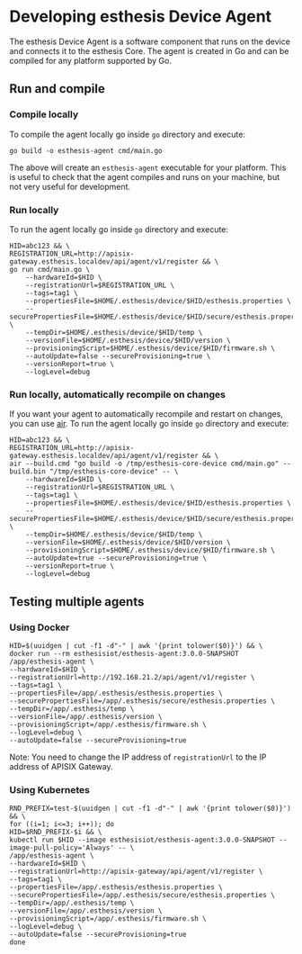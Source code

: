 # Developing esthesis Device Agent
The esthesis Device Agent is a software component that runs on the device and connects it to the
esthesis Core. The agent is created in Go and can be compiled for any platform supported by Go.

## Run and compile

### Compile locally
To compile the agent locally go inside `go` directory and execute:
```shell
go build -o esthesis-agent cmd/main.go
```
The above will create an `esthesis-agent` executable for your platform. This is useful to check
that the agent compiles and runs on your machine, but not very useful for development.

### Run locally
To run the agent locally go inside `go` directory and execute:
```shell
HID=abc123 && \
REGISTRATION_URL=http://apisix-gateway.esthesis.localdev/api/agent/v1/register && \
go run cmd/main.go \
    --hardwareId=$HID \
    --registrationUrl=$REGISTRATION_URL \
    --tags=tag1 \
    --propertiesFile=$HOME/.esthesis/device/$HID/esthesis.properties \
    --securePropertiesFile=$HOME/.esthesis/device/$HID/secure/esthesis.properties \
    --tempDir=$HOME/.esthesis/device/$HID/temp \
    --versionFile=$HOME/.esthesis/device/$HID/version \
    --provisioningScript=$HOME/.esthesis/device/$HID/firmware.sh \
    --autoUpdate=false --secureProvisioning=true \
    --versionReport=true \
    --logLevel=debug
```

### Run locally, automatically recompile on changes
If you want your agent to automatically recompile and restart on changes, you can use
[air](https://github.com/cosmtrek/air). To run the agent locally go inside `go` directory and
execute:
```shell
HID=abc123 && \
REGISTRATION_URL=http://apisix-gateway.esthesis.localdev/api/agent/v1/register && \
air --build.cmd "go build -o /tmp/esthesis-core-device cmd/main.go" --build.bin "/tmp/esthesis-core-device" -- \
	--hardwareId=$HID \
	--registrationUrl=$REGISTRATION_URL \
	--tags=tag1 \
	--propertiesFile=$HOME/.esthesis/device/$HID/esthesis.properties \
	--securePropertiesFile=$HOME/.esthesis/device/$HID/secure/esthesis.properties \
	--tempDir=$HOME/.esthesis/device/$HID/temp \
	--versionFile=$HOME/.esthesis/device/$HID/version \
	--provisioningScript=$HOME/.esthesis/device/$HID/firmware.sh \
	--autoUpdate=true --secureProvisioning=true \
	--versionReport=true \
	--logLevel=debug
```

## Testing multiple agents

### Using Docker
```shell
HID=$(uuidgen | cut -f1 -d"-" | awk '{print tolower($0)}') && \
docker run --rm esthesisiot/esthesis-agent:3.0.0-SNAPSHOT /app/esthesis-agent \
--hardwareId=$HID \
--registrationUrl=http://192.168.21.2/api/agent/v1/register \
--tags=tag1 \
--propertiesFile=/app/.esthesis/esthesis.properties \
--securePropertiesFile=/app/.esthesis/secure/esthesis.properties \
--tempDir=/app/.esthesis/temp \
--versionFile=/app/.esthesis/version \
--provisioningScript=/app/.esthesis/firmware.sh \
--logLevel=debug \
--autoUpdate=false --secureProvisioning=true
```

Note: You need to change the IP address of `registrationUrl` to the IP address of APISIX Gateway.

### Using Kubernetes
```shell
RND_PREFIX=test-$(uuidgen | cut -f1 -d"-" | awk '{print tolower($0)}') && \
for ((i=1; i<=3; i++)); do
HID=$RND_PREFIX-$i && \
kubectl run $HID --image esthesisiot/esthesis-agent:3.0.0-SNAPSHOT --image-pull-policy='Always' -- \
/app/esthesis-agent \
--hardwareId=$HID \
--registrationUrl=http://apisix-gateway/api/agent/v1/register \
--tags=tag1 \
--propertiesFile=/app/.esthesis/esthesis.properties \
--securePropertiesFile=/app/.esthesis/secure/esthesis.properties \
--tempDir=/app/.esthesis/temp \
--versionFile=/app/.esthesis/version \
--provisioningScript=/app/.esthesis/firmware.sh \
--logLevel=debug \
--autoUpdate=false --secureProvisioning=true
done
```
